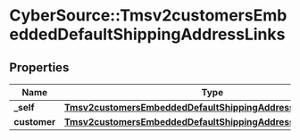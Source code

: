 # CyberSource::Tmsv2customersEmbeddedDefaultShippingAddressLinks

## Properties
Name | Type | Description | Notes
------------ | ------------- | ------------- | -------------
**_self** | [**Tmsv2customersEmbeddedDefaultShippingAddressLinksSelf**](Tmsv2customersEmbeddedDefaultShippingAddressLinksSelf.md) |  | [optional] 
**customer** | [**Tmsv2customersEmbeddedDefaultShippingAddressLinksCustomer**](Tmsv2customersEmbeddedDefaultShippingAddressLinksCustomer.md) |  | [optional] 


